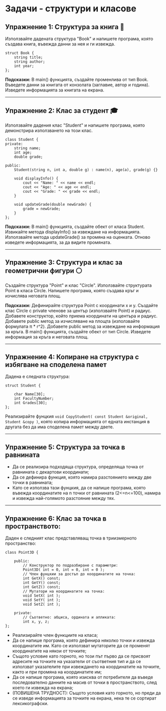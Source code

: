 # Задачи - структури и класове

## Упражнение 1: Структура за книга 📖

Използвайте дадената структура "Book" и напишете програма, която създава книга, въвежда данни за нея и ги извежда.
```
struct Book {
    string title;
    string author;
    int year;
};
```
**Подсказки:**
В main() функцията, създайте променлива от тип Book.
Въведете данни за книгата от конзолата (заглавие, автор и година).
Изведете информацията за книгата на екрана.

---

## Упражнение 2: Клас за студент 🎓

Използвайте дадения клас "Student" и напишете програма, която демонстрира използването на този клас.
```
class Student {
private:
    string name;
    int age;
    double grade;

public:
    Student(string n, int a, double g) : name(n), age(a), grade(g) {}
    
    void displayInfo() {
        cout << "Name: " << name << endl;
        cout << "Age: " << age << endl;
        cout << "Grade: " << grade << endl;
    }
    
    void updateGrade(double newGrade) {
        grade = newGrade;
    }
};
```
**Подсказки:**
В main() функцията, създайте обект от класа Student.
Извикайте метода displayInfo() за извеждане на информацията.
Използвайте метода updateGrade() за промяна на оценката.
Отново изведете информацията, за да видите промяната.

---

## Упражнение 3: Структура и клас за геометрични фигури ⚪

Създайте структура "Point" и клас "Circle". Използвайте структурата Point в класа Circle. Напишете програма, която създава кръг и изчислява неговата площ.

**Подсказки:**
Дефинирайте структура Point с координати x и y.
Създайте клас Circle с private членове за център (използвайте Point) и радиус.
Добавете конструктор, който приема координати на центъра и радиус.
Добавете public метод за изчисляване на площта (използвайте формулата π * r^2).
Добавете public метод за извеждане на информация за кръга.
В main() функцията, създайте обект от тип Circle.
Изведете информация за кръга и неговата площ.

---

## Упражнение 4: Копиране на структура с избягване на споделена памет
Дадена е следната структура:
```
struct Student {

    char Name[30];
    int FacultyNumber;
    int Grades[30];
};
```
Реализирайте фунцкия `void CopyStudent( const Student &original, Student &copy )`, която копира информацията от едната инстанция в другата без да има споделена памет между двете.

---

## Упражнение 5: Структура за точка в равнината
* Да се реализира подходяща структура, определяща точка от равнината с декартови координати;
* Да се дефинира функция, която намира разстоянието между две точки в равнината;
* Като се използва тази фунцкия, да се напише програма, която въвежда координатите на n точки от равнината (2<=n<=100), намира и извежда най-голямото разстояние между тях.

---

## Упражнение 6: Клас за точка в пространството:
Даден е следният клас представляващ точка в триизмерното пространство:
```
class Point3D {

    public:
        // Конструктор по подразбиране с параметри:
        Point3D( int = 0, int = 0, int = 0 );
        // Член фунцкии за достъп до координатите на точка:
        int GetX() const;
        int GetY() const;
        int GetZ() const;
        // Мутатори на координатите на точка:
        void SetX( int );
        void SetY( int );
        void SetZ( int );

    private:
        // Съответно: абциса, ордината и апликата:
        int x, y, z;
};
```

* Реализирайте член функциите на класа;
* Да се напише програма, която дефинира няколко точки и извежда координатите им. Като се използват мутаторите да се променят координатите на някои от точките;
* Същото условие като горното, но този път първо да се присвоят адресите на точките на указатели от съответния тип и да се използват указателите при извеждането на координатите на точките, както и при промяна на координатите им;
* Да се напише програма, която изисква от потребителя да въведе последователно данните на масив от точки в пространството, след което ги извежда на екрана;
* (ПОВИШЕНА ТРУДНОСТ): Същото условия като горното, но преди да се изведе информацията за точките на екрана, нека те се сортират лексикографски. 
